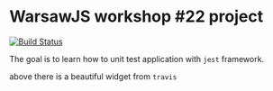 # WarsawJS workshop #22 project

[![Build Status](https://travis-ci.org/archiewald/warsawjs-workshop-22-money-exchange.svg?branch=master)](https://travis-ci.org/archiewald/warsawjs-workshop-22-money-exchange)

The goal is to learn how to unit test application with `jest` framework.

above there is a beautiful widget from `travis`
